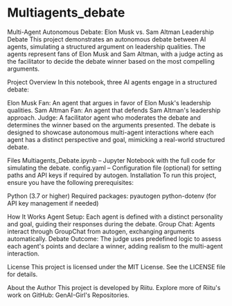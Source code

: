 # Multiagents_debate
Multi-Agent Autonomous Debate: Elon Musk vs. Sam Altman Leadership Debate
This project demonstrates an autonomous debate between AI agents, simulating a structured argument on leadership qualities. The agents represent fans of Elon Musk and Sam Altman, with a judge acting as the facilitator to decide the debate winner based on the most compelling arguments.



Project Overview
In this notebook, three AI agents engage in a structured debate:

Elon Musk Fan: An agent that argues in favor of Elon Musk's leadership qualities.
Sam Altman Fan: An agent that defends Sam Altman's leadership approach.
Judge: A facilitator agent who moderates the debate and determines the winner based on the arguments presented.
The debate is designed to showcase autonomous multi-agent interactions where each agent has a distinct perspective and goal, mimicking a real-world structured debate.

Files
Multiagents_Debate.ipynb – Jupyter Notebook with the full code for simulating the debate.
config.yaml – Configuration file (optional) for setting paths and API keys if required by autogen.
Installation
To run this project, ensure you have the following prerequisites:

Python (3.7 or higher)
Required packages:
pyautogen
python-dotenv (for API key management if needed)



How It Works
Agent Setup: Each agent is defined with a distinct personality and goal, guiding their responses during the debate.
Group Chat: Agents interact through GroupChat from autogen, exchanging arguments automatically.
Debate Outcome: The judge uses predefined logic to assess each agent's points and declare a winner, adding realism to the multi-agent interaction.




License
This project is licensed under the MIT License. See the LICENSE file for details.

About the Author
This project is developed by Riitu. Explore more of Riitu's work on GitHub: GenAI-Girl's Repositories.
